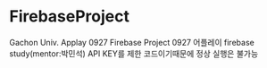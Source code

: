 # FirebaseProject
Gachon Univ. Applay 0927 Firebase Project
0927 어플레이 firebase study(mentor:박민석)
API KEY를 제한 코드이기때문에 정상 실행은 불가능
